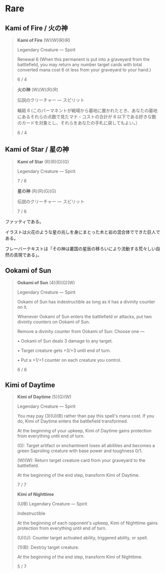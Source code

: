 # Rare

## Kami of Fire / 火の神

> **Kami of Fire** (W)(W)(R)(R)
>
> Legendary Creature — Spirit
>
> Renewal 6 (When this permanent is put into a graveyard from the battlefield, you may return any number target cards with total converted mana cost 6 ot less from your graveyard to your hand.)
>
> 6 / 4

> **火の神** (W)(W)(R)(R)
>
> 伝説のクリーチャー — スピリット
>
> 輪廻 6 (このパーマネントが戦場から墓地に置かれたとき、あなたの墓地にあるそれらの点数で見たマナ・コストの合計が 6 以下である好きな数のカードを対象とし、それらをあなたの手札に戻してもよい。）
>
> 6 / 4

## Kami of Star / 星の神

> **Kami of Star** (R)(R)(G)(G)
>
> Legendary Creature — Spirit
>
> 7 / 6

> **星の神** (R)(R)(G)(G)
>
> 伝説のクリーチャー — スピリット
>
> 7 / 6

ファッティである。

イラストは火花のような星の兆しを身にまとった木と岩の混合体でできた巨人である。

フレーバーテキストは「その神は叢国の星辰の移ろいにより流動する荒々しい自然の具現である」。

## Ookami of Sun

> **Ookami of Sun** (4)(R)(G)(W)
>
> Legendary Creature — Spirit
>
> Ookami of Sun has indestructible as long as it has a divinity counter on it.
>
> Whenever Ookami of Sun enters the battlefield or attacks, put two divinity counters on Ookami of Sun.
>
> Remove a divinity counter from Ookami of Sun: Choose one —
>
> • Ookami of Sun deals 3 damage to any target.
>
> • Target creature gets +3/+3 until end of turn.
>
> • Put a +1/+1 counter on each creature you control.
>
> 6 / 6

## Kimi of Daytime

> **Kimi of Daytime** (5)(G)(W)
>
> Legendary Creature — Spirit
>
> You may pay (3)(U)(B) rather than pay this spell's mana cost. If you do, Kimi of Daytime enters the battlefield transformed.
>
> At the beginning of your upkeep, Kimi of Daytime gains protection from everything until end of turn.
>
> (G): Target artifact or enchantment loses all abilities and becomes a green Saproling creature with base power and toughness 0/1.
>
> (W)(W): Return target creature card from your graveyard to the battlefield.
>
> At the beginning of the end step, transform Kimi of Daytime.
>
> 7 / 7
>
> **Kimi of Nighttime**
>
> (U/B) Legendary Creature — Spirit
>
> Indestructible
>
> At the beginning of each opponent's upkeep, Kimi of Nighttime gains protection from everything until end of turn.
>
> (U)(U): Counter target activated ability, triggered ability, or spell.
>
> (1)(B): Destroy target creature.
>
> At the beginning of the end step, transform Kimi of Nighttime.
>
> 5 / 7
